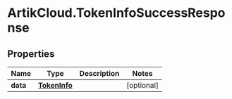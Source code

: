 # ArtikCloud.TokenInfoSuccessResponse

## Properties
Name | Type | Description | Notes
------------ | ------------- | ------------- | -------------
**data** | [**TokenInfo**](TokenInfo.md) |  | [optional] 


